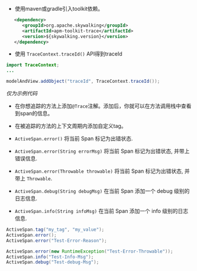 * 使用maven或gradle引入toolkit依赖。
```xml
   <dependency>
      <groupId>org.apache.skywalking</groupId>
      <artifactId>apm-toolkit-trace</artifactId>
      <version>${skywalking.version}</version>
   </dependency>
```

* 使用 `TraceContext.traceId()` API得到traceId
```java
import TraceContext;
...

modelAndView.addObject("traceId", TraceContext.traceId());
```
_仅为示例代码_

* 在你想追踪的方法上添加`@Trace`注解。添加后，你就可以在方法调用栈中查看到span的信息。
* 在被追踪的方法的上下文周期内添加自定义tag。

* `ActiveSpan.error()` 将当前 Span 标记为出错状态.
* `ActiveSpan.error(String errorMsg)` 将当前 Span 标记为出错状态, 并带上错误信息.
* `ActiveSpan.error(Throwable throwable)` 将当前 Span 标记为出错状态, 并带上 `Throwable`.
* `ActiveSpan.debug(String debugMsg)` 在当前 Span 添加一个 debug 级别的日志信息.
* `ActiveSpan.info(String infoMsg)` 在当前 Span 添加一个 info 级别的日志信息.

```java
ActiveSpan.tag("my_tag", "my_value");
ActiveSpan.error();
ActiveSpan.error("Test-Error-Reason");

ActiveSpan.error(new RuntimeException("Test-Error-Throwable"));
ActiveSpan.info("Test-Info-Msg");
ActiveSpan.debug("Test-debug-Msg");
```

